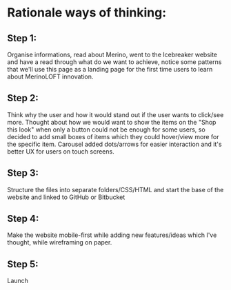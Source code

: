 # Rationale ways of thinking:

## Step 1: 
Organise informations, read about Merino, went to the Icebreaker website and have a read through
what do we want to achieve, notice some patterns that we'll use this page as a landing page for the first time users
to learn about MerinoLOFT innovation.

## Step 2: 
Think why the user and how it would stand out if the user wants to click/see more.
Thought about how we would want to show the items on the "Shop this look" when only a button could not be enough for some users,
so decided to add small boxes of items which they could hover/view more for the specific item.
Carousel added dots/arrows for easier interaction and it's better UX for users on touch screens.

## Step 3: 
Structure the files into separate folders/CSS/HTML and start the base of the website and linked to GitHub or Bitbucket

## Step 4: 
Make the website mobile-first while adding new features/ideas which I've thought, while wireframing on paper.

## Step 5: 
Launch
